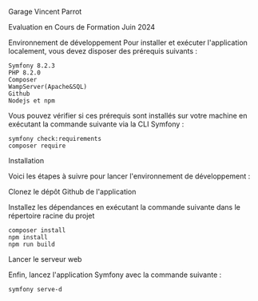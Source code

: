 Garage Vincent Parrot

Evaluation en Cours de Formation Juin 2024

Environnement de développement
Pour installer et exécuter l'application localement, vous devez disposer des prérequis suivants :

    Symfony 8.2.3
    PHP 8.2.0
    Composer
    WampServer(Apache&SQL)
    Github
    Nodejs et npm

Vous pouvez vérifier si ces prérequis sont installés sur votre machine en exécutant la commande suivante via la CLI Symfony :

    symfony check:requirements
    composer require

Installation

Voici les étapes à suivre pour lancer l'environnement de développement :

Clonez le dépôt Github de l'application

Installez les dépendances en exécutant la commande suivante dans le répertoire racine du projet

    composer install 
    npm install 
    npm run build

Lancer le serveur web 

Enfin, lancez l'application Symfony avec la commande suivante :

    symfony serve-d


